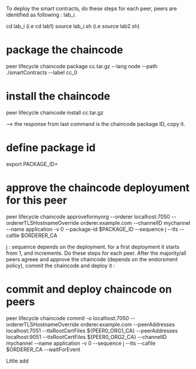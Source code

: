To deploy the smart contracts, do these steps for each peer, peers are identified as following : lab_i.

cd lab_i (i.e cd lab1)
source lab_i.sh (i.e source lab2.sh)

# package the chaincode 

peer lifecycle chaincode package cc.tar.gz --lang node --path ./smartContracts --label cc_0

# install the chaincode

peer lifecycle chaincode install cc.tar.gz

--> the response from last command is the chaincode package ID, copy it.

# define package id

export PACKAGE_ID=<the value you copied>

# approve the chaincode deployument for this peer

peer lifecycle chaincode approveformyorg --orderer localhost:7050 --ordererTLSHostnameOverride orderer.example.com --channelID mychannel --name application -v 0 --package-id $PACKAGE_ID --sequence j --tls --cafile $ORDERER_CA

j : sequence depends on the deployment. for a first deployment it starts from 1, and increments.
Do these steps for each peer. After the majority/all peers agreee and approve the chaincode (depends on the endorsment policy), commit the chaincode and deploy it :

# commit and deploy chaincode on peers

peer lifecycle chaincode commit -o localhost:7050 --ordererTLSHostnameOverride orderer.example.com --peerAddresses localhost:7051 --tlsRootCertFiles ${PEER0_ORG1_CA} --peerAddresses localhost:9051 --tlsRootCertFiles ${PEER0_ORG2_CA} --channelID mychannel --name application -v 0 --sequence j --tls --cafile $ORDERER_CA --waitForEvent

  
  Little add
